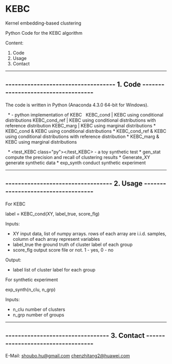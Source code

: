 # KEBC
Kernel embedding-based clustering

Python Code for the KEBC algorithm

Content:

1. Code
2. Usage
3. Contact


-------------------------------------------------------------------------------
----------------------------------- 1. Code -----------------------------------
-------------------------------------------------------------------------------

The code is written in Python (Anaconda 4.3.0 64-bit for Windows).

   * <KEBC class="py"></KEBC>  - python implementation of KEBC
   KEBC_cond | KEBC using conditional distributions
   KEBC_cond_ref |  KEBC using conditional distributions with reference distribution
   KEBC_marg | KEBC using marginal distributions
     * KEBC_cond           & KEBC using conditional distributions
     * KEBC_cond_ref       & KEBC using conditional distributions with reference distribution
     * KEBC_marg           & KEBC using marginal distributions

   * <test_KEBC class="py"></test_KEBC>  - a toy synthetic test
     * gen_stat            compute the precision and recall of clustering results
     * Generate_XY         generate synthetic data
     * exp_synth           conduct synthetic experiment

-------------------------------------------------------------------------------
---------------------------------- 2. Usage -----------------------------------
-------------------------------------------------------------------------------

For KEBC

label = KEBC\_cond(XY, label_true, score_flg)

Inputs:
  * XY          input data, list of numpy arrays. rows of each array are i.i.d.
              samples, column of each array represent variables
  * label_true  the ground truth of cluster label of each group
  * score_flg   output score file or not. 1 - yes, 0 - no

Output:
  * label       list of cluster label for each group

For synthetic experiment

exp_synth(n_clu, n_grp)

Inputs:
  * n_clu       number of clusters
  * n_grp       number of groups

-------------------------------------------------------------------------------
--------------------------------- 3. Contact ----------------------------------
-------------------------------------------------------------------------------

E-Mail: 
shoubo.hu@gmail.com
chenzhitang2@huawei.com

